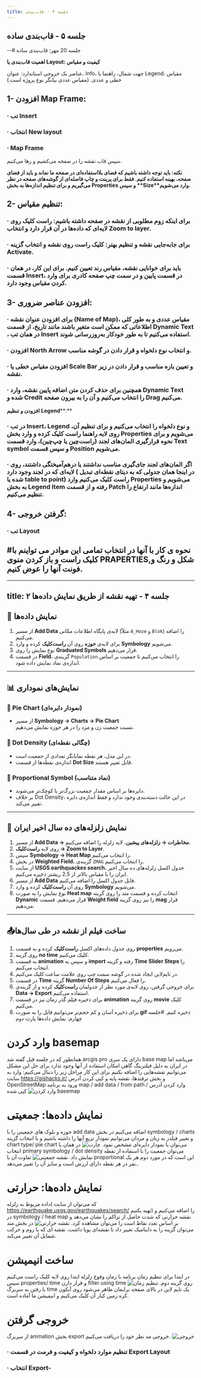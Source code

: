 ```yaml
---
title: جلسه ۴ - قاب‌بندی 
---
```

جلسه ۵ - قاب‌بندی ساده
---
--# جلسه 20 مهر: قاب‌بندی ساده

**اهمیت قاب‌بندی یا ****Layout****: کیفیت و مقیاس** 

عناصر یک خروجی استاندارد: عنوان، Info، جهت شمال، راهنما یا Legend، مقیاس خطی و عددی. (مقیاس عددی بیانگر نوع پروژه است.)

## 1-   افزودن Map Frame: 

### ·       تب Insert

### ·       انتخاب New layout

### ·       Map Frame

سپس قاب نقشه را در صفحه می‌کشیم و رها می‌کنیم.

**نکته: باید توجه داشته باشیم که فضای بلااستفاده‌ای در صفحه ما نماند و باید از فضای صفحه، بهینه استفاده کنیم. فقط برای پرینت و چاپ فاصله‌ای از گوشه‌های صفحه در نظر می‌گیریم و برای تنظیم اندازه‌ها به بخش ****Properties** **و سپس** **Size****وارد می‌شویم.**

## 2-   تنظیم مقیاس:

### ·       برای اینکه زوم مطلوبی از نقشه در صفحه داشته باشیم: راست کلیک روی لایه‌ای که داده‌ها در آن قرار دارد و انتخاب Zoom to layer.

### ·       برای جابه‌جایی نقشه و تنظیم بهتر: کلیک راست روی نقشه و انتخاب گزینه Activate.

### ·       باید برای خوانایی نقشه، مقیاس رند تعیین کنیم. برای این کار، در همان قسمت Insert، در قسمت پایین و در سمت چپ صفحه کادری برای وارد کردن مقیاس وجود دارد. 

## 3-   افزودن عناصر ضروری:

### ·       برای افزودن عنوان نقشه (Name of Map)، مقیاس عددی و به طور کلی اطلاعاتی که ممکن است متغیر باشند مانند تاریخ، از قسمت Dynamic Text ، در همان تب Insert استفاده می‌کنیم تا به طور خودکار به‌روزرسانی شوند.

### ·       افزودن North Arrow و انتخاب نوع دلخواه و قرار دادن در گوشه مناسب.

### ·       افزودن مقیاس خطی یا Scale Bar و تعیین بازه مناسب و قرار دادن در زیر نقشه.

### ·       همچنین برای حذف کردن متن اضافه پایین نقشه، وارد Dynamic Text  شده و Credit را انتخاب می‌کنیم و آن را به بیرون صفحه Drag می‌کنیم.

**افزودن و تنظیم** **Legend****:**

### ·       در تب Insert، Legend و نوع دلخواه را انتخاب می‌کنیم و برای تنظیم آن، روی لایه راهنما راست کلیک کرده و وارد بخش Properties می‌شویم و برای نحوه قرارگیری المان‌های لجند (راست‌چین یا چپ‌چین)، وارد قسمت Text symbol و سپس قسمت Position می‌شویم.

### ·       اگر المان‌های لجند جای‌گیری مناسب نداشتند یا درهم‌آمیختگی داشتند، روی لایه‌ای که در لجند وجود دارد ( در اینجا همان جدولی که به دیتای نقطه‌ای تبدیل شده یا table to point) راست کلیک می‌کنیم وارد Properties می‌شویم و به بخش Legend Item رفته و از قسمت Patch اندازه‌ها مانند ارتفاع را تنظیم می‌کنیم.

## 4-   گرفتن خروجی:

### ·       تب Layout
#نحوه ی کار با آنها
در انتخاب تمامی این موادر می تواینم با کلیک راست و باز کردن منوی PRAPERTIES,شکل و رنگ و فونت آنها را عوض کنیم.
---


---
title: جلسه ۴ - تهیه نقشه از طریق نمایش داده‌ها ۲
---

## 🧩 نمایش داده‌ها
1. از مسیر **Add Data** لایه‌ی پایگاه اطلاعات مکانی (مثلاً `A_Hoze` و `Blok`) را اضافه می‌کنیم.  
2. برای لایه‌ی **حوزه** روی آن **راست‌کلیک** کرده و وارد **Symbology** می‌شویم.  
3. نوع نمایش را روی **Graduated Symbols** قرار می‌دهیم.  
4. در قسمت **Field**، گزینه‌ی `Population` را انتخاب می‌کنیم تا جمعیت بر اساس اندازه‌ی نماد نمایش داده شود. 
---

 

## 📊 نمایش‌های نموداری

### 🔹 Pie Chart (نمودار دایره‌ای)
- از مسیر **Symbology → Charts → Pie Chart**  
  نسبت جمعیت زن و مرد را در هر حوزه نمایش می‌دهیم.

### 🔹 Dot Density (چگالی نقطه‌ای)
- در این مدل، هر نقطه نمایانگر تعدادی از جمعیت است.  
- اندازه‌ی نقطه‌ها از قسمت **Dot Size** قابل تغییر هستند.

### 🔹 Proportional Symbol (نماد متناسب)
- دایره‌ها بر اساس مقدار جمعیت بزرگ‌تر یا کوچک‌تر می‌شوند.  
- بر خلاف Dot Density، در این حالت دسته‌بندی وجود ندارد و فقط اندازه‌ی دایره تغییر می‌کند.

---

## 🌋 نمایش زلزله‌های ده سال اخیر ایران

1. از مسیر **Add Data → مخاطرات → زلزله‌های پیشین**، لایه زلزله را اضافه می‌کنیم.  
2. روی لایه **راست‌کلیک → Zoom to Layer**.  
3. سپس **Symbology → Heat Map** را انتخاب می‌کنیم.
4.   در بخش **Weighted Field**، گزینه‌ی `ZMAG` را انتخاب می‌کنیم.
5.   از سایت **USGS earthquackes search**، جدول اکسل زلزله‌های ده سال اخیر ایران را با مقیاس بالاتر از 2.5 ریشتر ذخیره می‌کنیم.
6.    از مسیر **Add Data** فایل جدول اکسل را اضافه می‌کنیم.
7. روی آن **راست‌کلیک** کرده و وارد **Symbology** می‌شویم.
8. نوع نمایش را به صورت  **Heat map** انتخاب کرده و قسمت متد را روی گزینه **Dynamic** قرار می‌دهیم. قسمت **Weight field** را نیز روی گزینه **mag** قرار می‌دهیم.

  



---

## 📤ساخت فیلم از نقشه در طی سال‌ها
1. روی جدول داده‌های اکسل **راست‌کلیک** کرده و به قسمت  **properties** می‌رویم.
2. روی گزینه **no time** کلیک می‌کنیم.
3. به قسمت **animation** و سپس به  **import** رفته و گزینه **Time Slider Steps** را انتخاب می‌کنیم.
4. در تایم‌لاین ایجاد شده در گوشه سمت چپ روی علامت ساعت کلیک می‌کنیم.
5. در قسمت **Time** گزینه **Number Of Steps** را فعال می‌کنیم.
6. برای خروجی گرفتن، روی لایه‌ی مورد نظر از جدولمان **راست‌کلیک** کرده و از گزینه‌ی **Data → Export** استفاده می‌کنیم.
7. برای ذخیره فیلم گذر زمان نیز در قسمت **animation** روی گزینه **movie** کلیک می‌کنیم.
8. برای ذخیره آسان‌ و کم‌ حجم‌تر می‌توانیم فایل را به صورت  **gif** ذخیره کنیم.
#جلسه چهارم: نمایش داده‌ها پارت دوم
# وارد کردن basemap
همانطور که در جلسه قبل گفته شد arcgis pro  دارای یک سری base map می‌باشد اما در ایران به دلیل فیلترینگ گاهی امکان استفاده از آنها وجود ندارد برای حل این مشکل می‌توانیم نقشه‌هایی را اضافه بکنیم برای این کار مراحل زیر را دنبال می‌کنیم:
وارد به سایت https://gishacks.ir/ و بخش ترفندها، نقشه پایه و کپی کردن آدرس OpenStreetMap 
ورود به برنامه
map / add data / from path / وارد کردن آدرس کپی شده
![وارد کردن basemap](https://i.postimg.cc/fTFqVz4j/Screenshot-356.png)
# نمایش داده‌ها: جمعیتی
حوزه و بلوک های جمعیتی را با add data اضافه می‌کنیم در بخش symbology / charts  و تغییر فیلدز به زبان و مردان می‌توانیم نمودار تزیع آنها را داشته باشیم و با انتخاب گزینه chart type/ pie chart می‌توان با نمودار دایره‌ای مشخص نمود.
![چارت](https://i.postimg.cc/7LLN9jyN/Screenshot-357.png)
در همان با انتخاب  primary symbology / dot density  می‌توان جمعیت را با استفاده از نقطه نمایش داد.
![نقشه جمعیتی](https://i.postimg.cc/FHYRxxBL/Screenshot-358.png)
تفاوت آن با proportional این است که در مورد دوم هر یک نفر در هر نقطه دارای ارزش است و سایز آن را تغییر می‌دهد..

# نمایش داده‌ها: حرارتی
داده‌ مربوط به زلزله( که می‌توان از سایت https://earthquake.usgs.gov/earthquakes/search/ تهیه بکنیم) را اضافه می‌کنیم و در  symbology / heat map نقشه حرارتی که شدت حاصل از تراکم را نشان می‌دهد و بر اساس تعدد نقاط است را می‌توان مشاهده کرد.
![نقشه حرارتی](https://i.postimg.cc/LX2gv1PV/Screenshot-360.png)
در بخش متد می‌توان گزینه را به داینامیک تغییر داد تا نقشه‌ای پویا داشت، نقشه ای که با زوم و حرکت شمایل آن تغییر می‌کند.
# ساخت انیمیشن
در ابتدا برای تنظیم زمان برنامه با زمان وقوع زلزله ابتدا روی لایه کلیک راست می‌کنیم سپس properties/ time و قرار دارن filter using time روی گزینه دوم.
![تنظیم زمان](https://i.postimg.cc/B6b4qZfZ/Screenshot-361.png)
با رفتن به سربرگ time یک تایم لاین در بالای صفحه برایمان ظاهر می‌شود روی آیکون کره زمین کنار آن کلیک می‌کنیم و انیمیشن ما آماده است.
# خروجی گرفتن
از سربرگ animation بخش export خروجی مد نظر خود را دریافت می‌کنیم.
![خروجی](https://i.postimg.cc/TwbGy71F/Screenshot-362.png)

### ·       تنظیم موارد دلخواه و کیفیت و فرمت در قسمت Export Layout

### ·        انتخاب Export-
